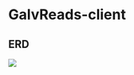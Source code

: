 # GalvReads-client

## ERD

![](https://www.lucidchart.com/publicSegments/view/e4db90ec-52bb-4fed-b591-1cf883c458ac/image.png)
